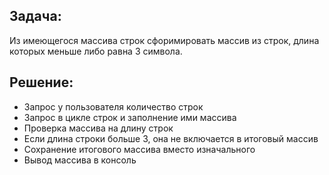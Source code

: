 ## Задача:
Из имеющегося массива строк сфоримировать массив из строк, длина которых
меньше либо равна 3 символа.

## Решение:
* Запрос у пользователя количество строк
* Запрос в цикле строк и заполнение ими массива
* Проверка массива на длину строк
* Если длина строки больше 3, она не включается в итоговый массив
* Сохранение итогового массива вместо изначального
* Вывод массива в консоль